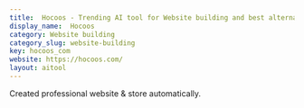 ```yaml
---
title:  Hocoos - Trending AI tool for Website building and best alternatives
display_name:  Hocoos
category: Website building
category_slug: website-building
key: hocoos_com
website: https://hocoos.com/
layout: aitool
---
```


Created professional website & store automatically.
